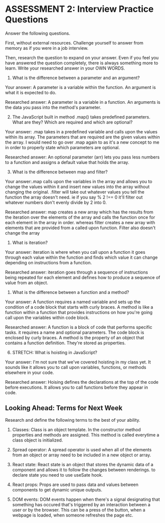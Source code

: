 # ASSESSMENT 2: Interview Practice Questions

Answer the following questions.

First, without external resources. Challenge yourself to answer from memory as if you were in a job interview.

Then, research the question to expand on your answer. Even if you feel you have answered the question completely, there is always something more to learn. Write your researched answer in your OWN WORDS.

1. What is the difference between a parameter and an argument?

Your answer: A parameter is a variable within the function. An argument is what it is expected to do.

Researched answer: A parameter is a variable in a function. An arguments is the data you pass into the method's parameter.

2. The JavaScript built in method .map() takes predefined parameters. What are they? Which are required and which are optional?

Your answer: .map takes in a predefined variable and calls upon the values within its array. The parameters that are required are the given values within the array. I would need to go over .map again to as it's a new concept to me in order to properly state which parameters are optional.

Researched answer: An optional parameter (arr) lets you pass less numbers to a function and assigns a default value that holds the array.

3. What is the difference between map and filter?

Your answer:.map calls upon the variables in the array and allows you to change the values within it and insert new values into the array without changing the original. .filter will take out whatever values you tell the function the array doesn't need. ie if you say % 2 !== 0 it'll filter out whatever numbers don't evenly divide by 2 into 0.

Researched answer: map creates a new array which has the results from the iteration over the elements of the array and calls the function once for each element in the array in order. whereas filter creates a new array with elements that are provided from a called upon function. Filter also doesn't change the array

1. What is iteration?

Your answer: iteration is where when you call upon a function it goes through each value within the function and finds which value it can change depending on instructions from a function.

Researched answer: iteration goes through a sequence of instructions being repeated for each element and defines how to produce a sequence of value from an object.

1. What is the difference between a function and a method?

Your answer: A function requires a named variable and sets up the condition of a code block that starts with curly braces. A method is like a function within a function that provides instructions on how  you're going call upon the variables within code block. 

Researched answer: A function is a block of code that performs specific tasks. it requires a name and optional parameters. The code block is enclosed by curly braces. A method is the property of an object that contains a function definition. They're stored as properties.

6. STRETCH: What is hoisting in JavaScript?

Your answer: I'm not sure that we've covered hoisting in my class yet. It sounds like it allows you to call upon variables, functions, or methods elsewhere in your code.

Researched answer: Hoising defines the declarations at the top of the code before executions. It allows you to call functions before they appear in code.

## Looking Ahead: Terms for Next Week

Research and define the following terms to the best of your ability.

1. Classes: Class is an object template. In the constructor method properties and methods are assigned. This method is called everytime a class object is initialized.

2. Spread operator: A spread operator is used when all of the elements from an object or array need to be included in a new object or array.

3. React state: React state is an object that stores the dynamic data of a component and allows it to follow the changes between renderings. to declare state you need to use useSate hook.

4. React props: Props are used to pass data and values between components to get dynamic unique outputs.

5. DOM events: DOM events happen when there's a signal designating that something has occured that's triggered by an interaction between a user or by the browser. This can be a press of the button, when a webpage is loaded, when someone refreshes the page etc.
